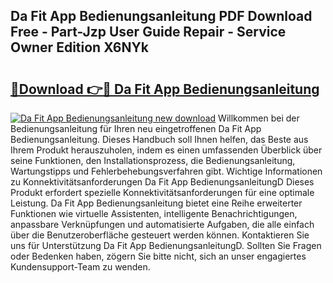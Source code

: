 ## Da Fit App Bedienungsanleitung PDF Download Free - Part-Jzp User Guide Repair - Service Owner Edition X6NYk

# <h2><a href="http://df46iy.blite.top/?on=Da+Fit+App+Bedienungsanleitung">🔗Download 👉🔴 Da Fit App Bedienungsanleitung</a></h2>

[![Da Fit App Bedienungsanleitung new download](https://i.imgur.com/lujVjoI.png)](http://df46iy.blite.top/?on=Da+Fit+App+Bedienungsanleitung)
Willkommen bei der Bedienungsanleitung für Ihren neu eingetroffenen Da Fit App Bedienungsanleitung. Dieses Handbuch soll Ihnen helfen, das Beste aus Ihrem Produkt herauszuholen, indem es einen umfassenden Überblick über seine Funktionen, den Installationsprozess, die Bedienungsanleitung, Wartungstipps und Fehlerbehebungsverfahren gibt. Wichtige Informationen zu Konnektivitätsanforderungen Da Fit App BedienungsanleitungD Dieses Produkt erfordert spezielle Konnektivitätsanforderungen für eine optimale Leistung. Da Fit App Bedienungsanleitung bietet eine Reihe erweiterter Funktionen wie virtuelle Assistenten, intelligente Benachrichtigungen, anpassbare Verknüpfungen und automatisierte Aufgaben, die alle einfach über die Benutzeroberfläche gesteuert werden können. Kontaktieren Sie uns für Unterstützung Da Fit App BedienungsanleitungD. Sollten Sie Fragen oder Bedenken haben, zögern Sie bitte nicht, sich an unser engagiertes Kundensupport-Team zu wenden.
